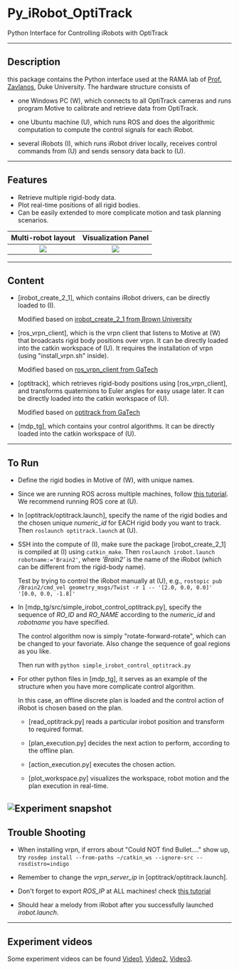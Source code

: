 Py_iRobot_OptiTrack
========

Python Interface for Controlling iRobots with OptiTrack

-----
Description
-----
this package contains the Python interface used at the RAMA lab of [Prof. Zavlanos](http://people.duke.edu/~mz61/), Duke University. The hardware structure consists of
* one Windows PC (W), which connects to all OptiTrack cameras and runs program Motive to calibrate and retrieve data from OptiTrack.

* one Ubuntu machine (U), which runs ROS and does the algorithmic computation to compute the control signals for each iRobot.

* several iRobots (I), which runs iRobot driver locally, receives control commands from (U) and sends sensory data back to (U).

-----
Features
-----
* Retrieve multiple rigid-body data.
* Plot real-time positions of all rigid bodies.
* Can be easily extended to more complicate motion and task planning scenarios.

Multi-robot layout         |  Visualization Panel
:-------------------------:|:-------------------------:
![](https://github.com/MengGuo/Py_iRobot_OptiTrack/blob/master/figures/layout.jpg)  |  ![](https://github.com/MengGuo/Py_iRobot_OptiTrack/blob/master/figures/plot.png)


-----
Content
-----
* [irobot_create_2_1], which contains iRobot drivers, can be directly loaded to (I).

  Modified based on [irobot_create_2_1 from Brown University](http://wiki.ros.org/irobot_create_2_1)
  
* [ros_vrpn_client], which is the vrpn client that listens to Motive at (W) that broadcasts rigid body positions over vrpn. It can be directly loaded into the catkin workspace of (U). It requires the installation of vrpn (using "install_vrpn.sh" inside).

  Modified based on [ros_vrpn_client from GaTech](https://github.com/gt-ros-pkg/hrl/tree/master/ros_vrpn_client)
  
* [optitrack], which retrieves rigid-body positions using [ros_vrpn_client], and transforms quaternions to Euler angles for easy usage later. It can be directly loaded into the catkin workspace of (U).

  Modified based on [optitrack from GaTech](https://github.com/gritslab/grits-ros-pkg/tree/master/optitrack)
 
* [mdp_tg], which contains your control algorithms. It can be directly loaded into the catkin workspace of (U).

----
To Run
----
* Define the rigid bodies in Motive of (W), with unique names.

* Since we are running ROS across multiple machines, follow [this tutorial](http://wiki.ros.org/ROS/Tutorials/MultipleMachines). We recommend running ROS core at (U).

* In [optitrack/optitrack.launch], specify the name of the rigid bodies and the chosen unique *numeric_id* for EACH rigid body you want to track. Then  ```roslaunch optitrack.launch``` at (U). 

* SSH into the compute of (I), make sure the package [irobot_create_2_1] is compiled at (I) using ```catkin_make```. Then ```roslaunch irobot.launch robotname:='Brain2'```, where *'Brain2'* is the name of the iRobot (which can be different from the rigid-body name).

  Test by trying to control the iRobot manually at (U), e.g., ```rostopic pub /Brain2/cmd_vel geometry_msgs/Twist -r 1 -- '[2.0, 0.0, 0.0]' '[0.0, 0.0, -1.8]'```

* In [mdp_tg/src/simple_irobot_control_optitrack.py], specify the sequence of *RO_ID* and *RO_NAME* according to the *numeric_id* and *robotname* you have specified.

  The control algorithm now is simply "rotate-forward-rotate", which can be changed to your favoriate. Also change the sequence of goal regions as you like.
  
  Then run with ```python simple_irobot_control_optitrack.py```

* For other python files in [mdp_tg], it serves as an example of the structure when you have more complicate control algorithm.

  In this case, an offline discrete plan is loaded and the control action of iRobot is chosen based on the plan.

  * [read_optitrack.py] reads a particular irobot position and transform to required format. 

  * [plan_execution.py] decides the next action to perform, according to the offline plan. 

  * [action_execution.py] executes the chosen action.

  * [plot_workspace.py] visualizes the workspace, robot motion and the plan execution in real-time.

![Experiment snapshot](https://github.com/MengGuo/Py_iRobot_OptiTrack/blob/master/figures/mdp_tg.png)
----
Trouble Shooting
----
* When installing vrpn, if errors about "Could NOT find Bullet...." show up, try ```rosdep install --from-paths ~/catkin_ws --ignore-src --rosdistro=indigo```

* Remember to change the *vrpn_server_ip* in [optitrack/optitrack.launch].


* Don't forget to export *ROS_IP* at ALL machines! check [this tutorial](http://answers.ros.org/question/163556/how-to-solve-couldnt-find-an-af_inet-address-for-problem/)


* Should hear a melody from iRobot after you successfully launched *irobot.launch*.

----
Experiment videos
----
Some experiment videos can be found [Video1](https://vimeo.com/180983006), [Video2](https://vimeo.com/180985419), [Video3](https://vimeo.com/180987471).



